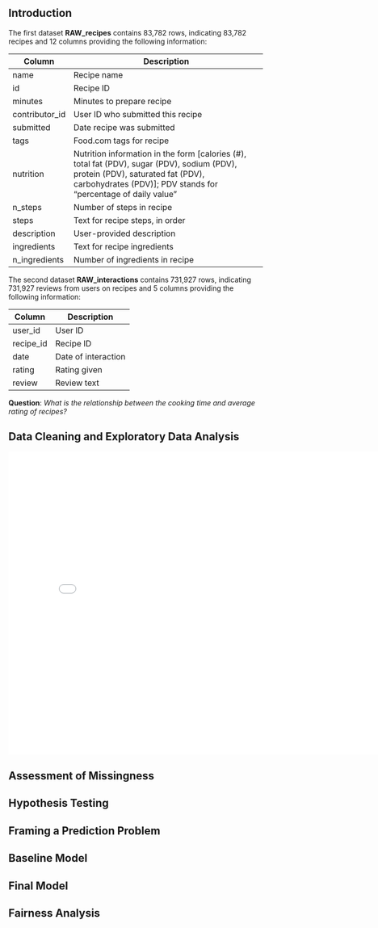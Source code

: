 ## Introduction

The first dataset **RAW_recipes** contains 83,782 rows, indicating 83,782 recipes and 12 columns providing the following information:

| Column           | Description                                                                                                                                       |
|------------------|---------------------------------------------------------------------------------------------------------------------------------------------------|
| name             | Recipe name                                                                                                                                       |
| id               | Recipe ID                                                                                                                                        |
| minutes          | Minutes to prepare recipe                                                                                                                        |
| contributor_id   | User ID who submitted this recipe                                                                                                                |
| submitted        | Date recipe was submitted                                                                                                                        |
| tags             | Food.com tags for recipe                                                                                                                         |
| nutrition        | Nutrition information in the form [calories (#), total fat (PDV), sugar (PDV), sodium (PDV), protein (PDV), saturated fat (PDV), carbohydrates (PDV)]; PDV stands for “percentage of daily value” |
| n_steps          | Number of steps in recipe                                                                                                                        |
| steps            | Text for recipe steps, in order                                                                                                                  |
| description      | User-provided description                                                                                                                        |
| ingredients      | Text for recipe ingredients                                                                                                                      |
| n_ingredients    | Number of ingredients in recipe                                                                                                                  |

The second dataset **RAW_interactions** contains 731,927 rows, indicating 731,927 reviews from users on recipes and 5 columns providing the following information:

| Column     | Description            |
|------------|------------------------|
| user_id    | User ID                |
| recipe_id  | Recipe ID              |
| date       | Date of interaction    |
| rating     | Rating given           |
| review     | Review text            |

**Question**: _What is the relationship between the cooking time and average rating of recipes?_

## Data Cleaning and Exploratory Data Analysis

<iframe 
  src="assets/cooking-time-distribution.html" 
  width="800" 
  height="600" 
  frameborder="0">
</iframe>


## Assessment of Missingness

## Hypothesis Testing

## Framing a Prediction Problem

## Baseline Model

## Final Model

## Fairness Analysis
